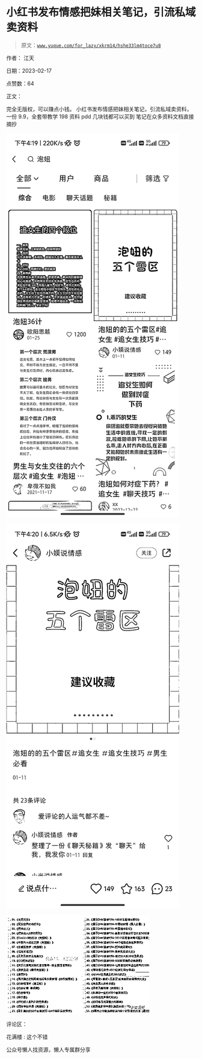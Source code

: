 # 小红书发布情感把妹相关笔记，引流私域卖资料

> 原文：[`www.yuque.com/for_lazy/xkrm14/hshe33lm4toce7u8`](https://www.yuque.com/for_lazy/xkrm14/hshe33lm4toce7u8)

作者： 江天

日期：2023-02-17

点赞数：64

正文：

完全无版权，可以赚点小钱。 小红书发布情感把妹相关笔记，引流私域卖资料， 一份 9.9，全套带教学 198 资料 pdd 几块钱都可以买到 笔记在众多资料文档直接摘抄

![](img/d29dabcfbec986b7380c6a0a5f19835f.png)  

![](img/49142a6ed7bb4bfc997de2cb682eaca0.png)  

![](img/02cb803c213f5051abccb270443025d0.png)  

评论区：

花满楼 : 这个不错

公众号懒人找资源，懒人专属群分享

